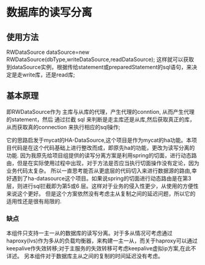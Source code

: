 # 数据库的读写分离

## 使用方法

RWDataSource dataSource=new RWDataSource(dbType,writeDataSource,readDataSource);
这样就可以获取到dataSource实例，根据传给statement或preparedStatement的sql语句，来决定是走write库，还是read库;


## 基本原理
即RWDataSource作为 主库与从库的代理，产生代理的conntion,
从而产生代理的statement，然后
通过拦截 sql 来判断是走主库还是从库,然后获取真正的库，从而获取真的connection
来执行相应的sql操作;

它的思路启发于mycat的HA-DataSource,这个项目是作为mycat的ha功能。本项目代码是在这个代码基础上进行整改而成，即原先ha的功能，更改为读写分离的功能.
因为我原先给项目组提供的读写分离方案是利用spring的切面，进行动态路由，但是在实际使用过程中出现，对于方法是否应当执行切面操作没有定论，因为业务代码太复杂。
所以一直思考能否从更底层的代码切入来进行数据源的路由,幸好遇到了ha-datasource这个项目。如果说spring的切面进行动态路由是在第3层，则进行sql拦截即为第5或6
层。这样对于业务的侵入性更少，从使用的方便性来说这个更好。
但是这个方案依然没有考虑主从复制之间的延迟问题，所以它的适用性还是很有局限的.
 
### 缺点
本组件只支持一主一从的数据库的读写分离。对于多从情况可考虑通过haproxy(lvs)作为多从的负载均衡器，来构建一主一从，而关于haproxy可以通过keepalive作失效转移;对于主服务的失效转移可考虑keepalive虚拟ip方案,在此不详述。
另本组件对于数据库主从之间的复制的时间延迟没有考虑。
